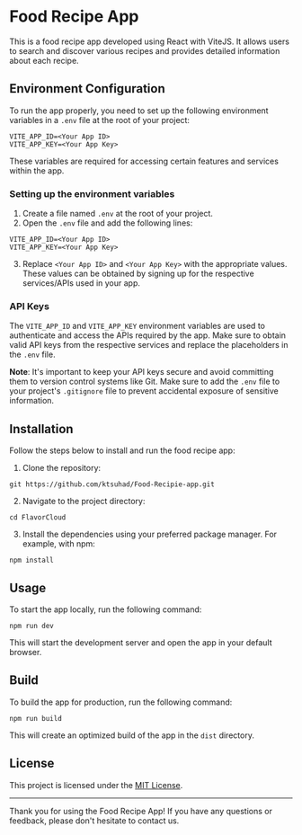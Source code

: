 # Food Recipe App

This is a food recipe app developed using React with ViteJS. It allows users to search and discover various recipes and provides detailed information about each recipe.

## Environment Configuration

To run the app properly, you need to set up the following environment variables in a `.env` file at the root of your project:

```
VITE_APP_ID=<Your App ID>
VITE_APP_KEY=<Your App Key>
```

These variables are required for accessing certain features and services within the app.

### Setting up the environment variables

1. Create a file named `.env` at the root of your project.
2. Open the `.env` file and add the following lines:

```
VITE_APP_ID=<Your App ID>
VITE_APP_KEY=<Your App Key>
```

3. Replace `<Your App ID>` and `<Your App Key>` with the appropriate values. These values can be obtained by signing up for the respective services/APIs used in your app.

### API Keys

The `VITE_APP_ID` and `VITE_APP_KEY` environment variables are used to authenticate and access the APIs required by the app. Make sure to obtain valid API keys from the respective services and replace the placeholders in the `.env` file.

**Note**: It's important to keep your API keys secure and avoid committing them to version control systems like Git. Make sure to add the `.env` file to your project's `.gitignore` file to prevent accidental exposure of sensitive information.

## Installation

Follow the steps below to install and run the food recipe app:

1. Clone the repository:

```shell
git https://github.com/ktsuhad/Food-Recipie-app.git
```

2. Navigate to the project directory:

```shell
cd FlavorCloud
```

3. Install the dependencies using your preferred package manager. For example, with npm:

```shell
npm install
```

## Usage

To start the app locally, run the following command:

```shell
npm run dev
```

This will start the development server and open the app in your default browser.

## Build

To build the app for production, run the following command:

```shell
npm run build
```

This will create an optimized build of the app in the `dist` directory.

## License

This project is licensed under the [MIT License](LICENSE).

---

Thank you for using the Food Recipe App! If you have any questions or feedback, please don't hesitate to contact us.